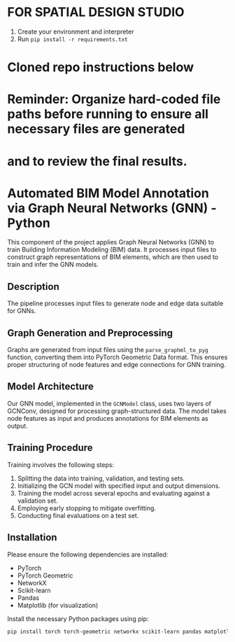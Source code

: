 
# FOR SPATIAL DESIGN STUDIO 
1. Create your environment and interpreter
2. Run ``` pip install -r requirements.txt ```

# Cloned repo instructions below

# Reminder: Organize hard-coded file paths before running to ensure all necessary files are generated 
# and to review the final results.

# Automated BIM Model Annotation via Graph Neural Networks (GNN) - Python

This component of the project applies Graph Neural Networks (GNN) to train  Building Information Modeling (BIM) data. It processes input files to construct graph representations of BIM elements, which are then used to train and infer the GNN models.

## Description

The pipeline processes input files to generate node and edge data suitable for GNNs. 

## Graph Generation and Preprocessing

Graphs are generated from input files using the `parse_graphml_to_pyg` function, converting them into PyTorch Geometric Data format. This ensures proper structuring of node features and edge connections for GNN training.

## Model Architecture

Our GNN model, implemented in the `GCNModel` class, uses two layers of GCNConv, designed for processing graph-structured data. The model takes node features as input and produces annotations for BIM elements as output.

## Training Procedure

Training involves the following steps:

1. Splitting the data into training, validation, and testing sets.
2. Initializing the GCN model with specified input and output dimensions.
3. Training the model across several epochs and evaluating against a validation set.
4. Employing early stopping to mitigate overfitting.
5. Conducting final evaluations on a test set.

## Installation

Please ensure the following dependencies are installed:

- PyTorch
- PyTorch Geometric
- NetworkX
- Scikit-learn
- Pandas
- Matplotlib (for visualization)

Install the necessary Python packages using pip:

```sh
pip install torch torch-geometric networkx scikit-learn pandas matplotlib

